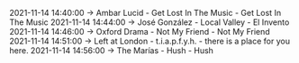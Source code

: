 2021-11-14 14:40:00 -> Ambar Lucid - Get Lost In The Music - Get Lost In The Music
2021-11-14 14:44:00 -> José González - Local Valley - El Invento
2021-11-14 14:46:00 -> Oxford Drama - Not My Friend - Not My Friend
2021-11-14 14:51:00 -> Left at London - t.i.a.p.f.y.h. - there is a place for you here.
2021-11-14 14:56:00 -> The Marías - Hush - Hush
